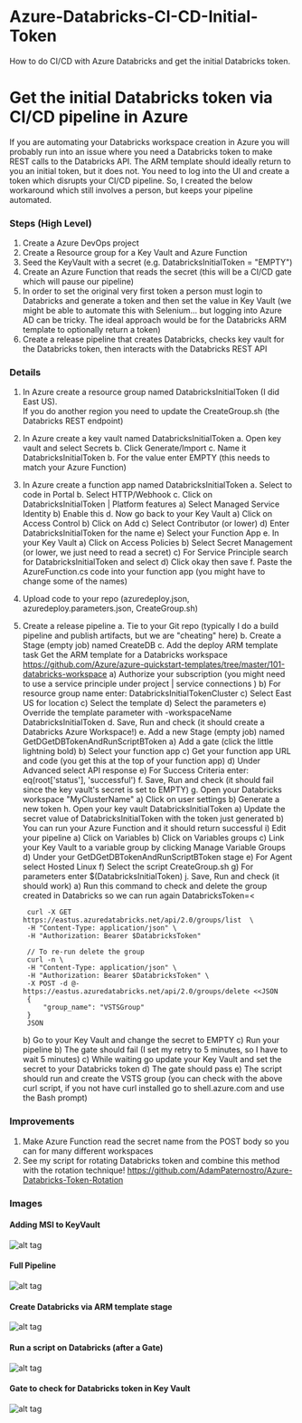 # Azure-Databricks-CI-CD-Initial-Token
How to do CI/CD with Azure Databricks and get the initial Databricks token.

# Get the initial Databricks token via CI/CD pipeline in Azure

If you are automating your Databricks workspace creation in Azure you will probably run into an issue where you need a Databricks token to make REST calls to the Databricks API.  The ARM template should ideally return to you an initial token, but it does not.  You need to log into the UI and create a token which disrupts your CI/CD pipeline. So, I created the below workaround which still involves a person, but keeps your pipeline automated.

### Steps (High Level)
1. Create a Azure DevOps project 
2. Create a Resource group for a Key Vault and Azure Function
3. Seed the KeyVault with a secret (e.g. DatabricksInitialToken = "EMPTY") 
4. Create an Azure Function that reads the secret (this will be a CI/CD gate which will pause our pipeline)
5. In order to set the original very first token a person must login to Databricks and generate a token and then set the value in Key Vault (we might be able to automate this with Selenium... but logging into Azure AD can be tricky.  The ideal approach would be for the Databricks ARM template to optionally return a token)
5. Create a release pipeline that creates Databricks, checks key vault for the Databricks token, then interacts with the Databricks REST API

### Details
1. In Azure create a resource group named DatabricksInitialToken (I did East US).  
   If you do another region you need to update the CreateGroup.sh (the Databricks REST endpoint)
2. In Azure create a key vault named DatabricksInitialToken
   a. Open key vault and select Secrets
   b. Click Generate/Import
   c. Name it DatabricksInitialToken
   b. For the value enter EMPTY (this needs to match your Azure Function)
3. In Azure create a function app named DatabricksInitialToken
   a. Select to code in Portal
   b. Select HTTP/Webhook
   c. Click on DatabricksInitialToken | Platform features
      a) Select Managed Service Identity
      b) Enable this
   d. Now go back to your Key Vault
      a) Click on Access Control
      b) Click on Add
      c) Select Contributor (or lower)
      d) Enter DatabricksInitialToken for the name
      e) Select your Function App
   e. In your Key Vault 
      a) Click on Access Policies
      b) Select Secret Management (or lower, we just need to read a secret)
      c) For Service Principle search for DatabricksInitialToken and select
      d) Click okay then save
   f. Paste the AzureFunction.cs code into your function app (you might have to change some of the names)

4. Upload code to your repo (azuredeploy.json, azuredeploy.parameters.json, CreateGroup.sh)
5. Create a release pipeline
   a. Tie to your Git repo 
      (typically I do a build pipeline and publish artifacts, but we are "cheating" here)
   b. Create a Stage (empty job) named CreateDB
   c. Add the deploy ARM template task
      Get the ARM template for a Databricks workspace
      https://github.com/Azure/azure-quickstart-templates/tree/master/101-databricks-workspace
      a) Authorize your subscription (you might need to use a service principle under project | service connections )
      b) For resource group name enter: DatabricksInitialTokenCluster
      c) Select East US for location
      c) Select the template
      d) Select the parameters
      e) Override the template parameter with -workspaceName DatabricksInitialToken
   d. Save, Run and check (it should create a Databricks Azure Workspace!)
   e. Add a new Stage (empty job) named GetDGetDBTokenAndRunScriptBToken
      a) Add a gate (click the little lightning bold)
      b) Select your function app
      c) Get your function app URL and code (you get this at the top of your function app)
      d) Under Advanced select API response
      e) For Success Criteria enter: eq(root['status'], 'successful')
   f. Save, Run and check (it should fail since the key vault's secret is set to EMPTY)
   g. Open your Databricks workspace "MyClusterName"
      a) Click on user settings
      b) Generate a new token
   h. Open your key vault DatabricksInitialToken
      a) Update the secret value of DatabricksInitialToken with the token just generated
      b) You can run your Azure Function and it should return successful
   i) Edit your pipeline
      a) Click on Variables
      b) Click on Variables groups
      c) Link your Key Vault to a variable group by clicking Manage Variable Groups
      d) Under your GetDGetDBTokenAndRunScriptBToken stage 
      e) For Agent select Hosted Linux
      f) Select the script CreateGroup.sh
      g) For parameters enter $(DatabricksInitialToken)
    j. Save, Run and check (it should work)
      a) Run this command to check and delete the group created in Databricks so we can run again
        DatabricksToken=<<REPLACE TOKEN>
        
        curl -X GET  https://eastus.azuredatabricks.net/api/2.0/groups/list  \
        -H "Content-Type: application/json" \
        -H "Authorization: Bearer $DatabricksToken" 

        // To re-run delete the group
        curl -n \
        -H "Content-Type: application/json" \
        -H "Authorization: Bearer $DatabricksToken" \
        -X POST -d @- https://eastus.azuredatabricks.net/api/2.0/groups/delete <<JSON
        {
            "group_name": "VSTSGroup"
        }
        JSON
      b) Go to your Key Vault and change the secret to EMPTY
      c) Run your pipeline
      b) The gate should fail (I set my retry to 5 minutes, so I have to wait 5 minutes)
      c) While waiting go update your Key Vault and set the secret to your Databricks token
      d) The gate should pass
      e) The script should run and create the VSTS group (you can check with the above curl script, if you not have curl installed go to shell.azure.com and use the Bash prompt)

### Improvements
1. Make Azure Function read the secret name from the POST body so you can for many different workspaces
2. See my script for rotating Databricks token and combine this method with the rotation technique!
   https://github.com/AdamPaternostro/Azure-Databricks-Token-Rotation


### Images

#### Adding MSI to KeyVault
![alt tag](https://raw.githubusercontent.com/AdamPaternostro/Azure-Databricks-CI-CD-Initial-Token/master/KeyVault-MSI.png)

#### Full Pipeline
![alt tag](https://raw.githubusercontent.com/AdamPaternostro/Azure-Databricks-CI-CD-Initial-Token/master/Full-Pipeline.png)

#### Create Databricks via ARM template stage
![alt tag](https://raw.githubusercontent.com/AdamPaternostro/Azure-Databricks-CI-CD-Initial-Token/master/Pipeline-CreateDB-Stage.png)

#### Run a script on Databricks (after a Gate)
![alt tag](https://raw.githubusercontent.com/AdamPaternostro/Azure-Databricks-CI-CD-Initial-Token/master/GetDBTokenAndRunScriptStage.png)

#### Gate to check for Databricks token in Key Vault
![alt tag](https://raw.githubusercontent.com/AdamPaternostro/Azure-Databricks-CI-CD-Initial-Token/master/Deployment-Gate.png)
